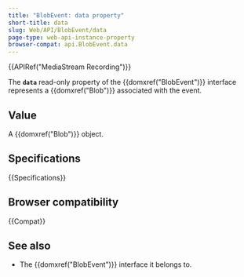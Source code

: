 ```yaml
---
title: "BlobEvent: data property"
short-title: data
slug: Web/API/BlobEvent/data
page-type: web-api-instance-property
browser-compat: api.BlobEvent.data
---
```


{{APIRef("MediaStream Recording")}}

The **`data`** read-only property of the {{domxref("BlobEvent")}} interface represents a {{domxref("Blob")}} associated with the event.

## Value

A {{domxref("Blob")}} object.

## Specifications

{{Specifications}}

## Browser compatibility

{{Compat}}

## See also

- The {{domxref("BlobEvent")}} interface it belongs to.
